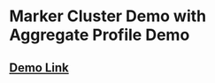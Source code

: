 # Marker Cluster Demo with Aggregate Profile Demo


## [Demo Link](https://yuehchun.github.io/cht2021_demo_cluster/ "Marker Cluster Demo - CHT(YuehChun)")